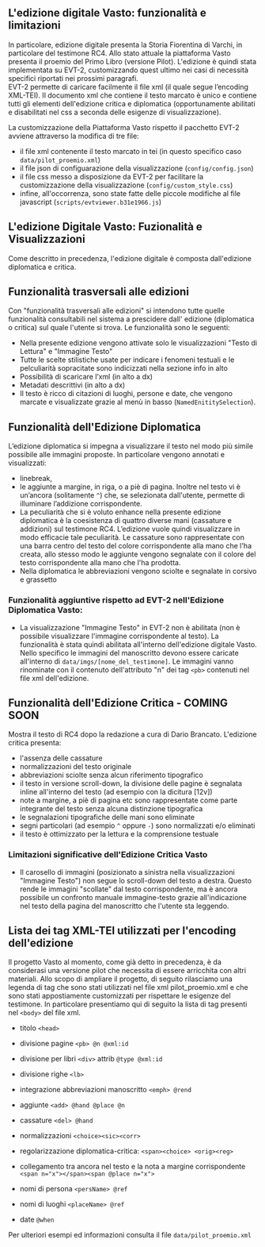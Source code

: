 ## L'edizione digitale Vasto: funzionalità e limitazioni 

In particolare, edizione digitale presenta la Storia Fiorentina di Varchi, in particolare del testimone RC4. Allo stato attuale la piattaforma Vasto presenta il proemio del Primo Libro (versione Pilot).
L'edizione è quindi stata implementata su EVT-2, customizzando quest ultimo nei casi di necessità specifici riportati nei prossimi paragrafi.   
EVT-2 permette di caricare facilmente il file xml (il quale segue l’encoding XML-TEI). Il documento xml che contiene il testo marcato è unico e contiene tutti gli elementi dell'edizione critica e diplomatica (opportunamente abilitati e disabilitati nel css a seconda delle esigenze di visualizzazione).

La customizzazione della Piattaforma Vasto rispetto il pacchetto EVT-2 avviene attraverso la modifica di tre file: 
- il file xml contenente il testo marcato in tei (in questo specifico caso ```data/pilot_proemio.xml```)
- il file json di configuarazione della visualizzazione (```config/config.json```)
- il file css messo a disposizione da EVT-2 per facilitare la customizzazione della visualizzazione (```config/custom_style.css```)
- infine, all'occorrenza, sono state fatte delle piccole modifiche al file javascript (```scripts/evtviewer.b31e1966.js```)

## L'edizione Digitale Vasto: Fuzionalità e Visualizzazioni

Come descritto in precedenza, l'edizione digitale è composta dall'edizione diplomatica e critica. 


## Funzionalità trasversali alle edizioni
Con "funzionalità trasversali alle edizioni" si intendono tutte quelle funzionalità consultabili nel sistema a prescidere dall' edizione (diplomatica o critica) sul quale l'utente si trova. Le funzionalità sono le seguenti:

* Nella presente edizione vengono attivate solo le visualizzazioni "Testo di Lettura" e "Immagine Testo"
*	Tutte le scelte stilistiche usate per indicare i fenomeni testuali e le pelculiarità sopracitate sono indicizzati nella sezione info in alto
* Possibilità di scaricare l’xml (in alto a dx)
*	Metadati descrittivi (in alto a dx)
* Il testo è ricco di citazioni di luoghi, persone e date, che vengono marcate e visualizzate grazie al menù in basso (```NamedEnititySelection```).

## Funzionalità dell'Edizione Diplomatica

L’edizione diplomatica si impegna a visualizzare il testo nel modo più simile possibile alle immagini proposte.
In particolare vengono annotati e visualizzati: 
* linebreak, 
* le aggiunte a margine, in riga, o a piè di pagina. Inoltre nel testo vi è un’ancora (solitamente ```^```) che, se selezionata dall'utente, permette di illuminare l’addizione corrispondente. 
* La peculiarità che si è voluto enhance nella presente edizione diplomatica è la coesistenza di quattro diverse mani (cassature e addizioni) sul testimone RC4. L’edizione vuole quindi visualizzare in modo efficacie tale peculiarità. Le cassature sono rappresentate con una barra centro del testo del colore corrispondente alla mano che l'ha creata, allo stesso modo le aggiunte vengono segnalate con il colore del testo corrispondente alla mano che l'ha prodotta.
* Nella diplomatica le abbreviazioni vengono sciolte e segnalate in corsivo e grassetto

### Funzionalità aggiuntive rispetto ad EVT-2 nell'Edizione Diplomatica Vasto: 
* La visualizzazione "Immagine Testo" in EVT-2 non è abilitata (non è possibile visualizzare l'immagine corrispondente al testo). La funzionalità è stata quindi abilitata all'interno dell'edizione digitale Vasto. 
Nello specifico le immagini del manoscritto devono essere caricate all'interno di ```data/imgs/[nome_del_testimone]```. Le immagini vanno rinominate con il contenuto dell'attributo "n" dei tag ```<pb>``` contenuti nel file xml dell'edizione.  

## Funzionalità dell'Edizione Critica - COMING SOON

Mostra il testo di RC4 dopo la redazione a cura di Dario Brancato. L'edizione critica presenta: 
* l'assenza delle cassature 
* normalizzazioni del testo originale
* abbreviazioni sciolte senza alcun riferimento tipografico
* il testo in versione scroll-down, la divisione delle pagine è segnalata inline all'interno del testo (ad esempio con la dicitura [12v]) 
* note a margine, a piè di pagina etc sono rappresentate come parte integrante del testo senza alcuna distinzione tipografica
* le segnalazioni tipografiche delle mani sono eliminate 
* segni particolari (ad esempio ```^``` oppure ```-```) sono normalizzati e/o eliminati
* il testo è ottimizzato per la lettura e la comprensione testuale

### Limitazioni significative dell'Edizione Critica Vasto
* Il carosello di immagini (posizionato a sinistra nella visualizzazioni "Immagine Testo") non segue lo scroll-down del testo a destra. Questo rende le immagini "scollate" dal testo corrispondente, ma è ancora possibile un confronto manuale immagine-testo grazie all'indicazione nel testo della pagina del manoscritto che l'utente sta leggendo. 

## Lista dei tag XML-TEI utilizzati per l'encoding dell'edizione
Il progetto Vasto al momento, come già detto in precedenza, è da considerasi una versione pilot che necessita di essere arricchita con altri materiali. Allo scopo di ampliare il progetto, di seguito rilasciamo una legenda di tag che sono stati utilizzati nel file xml pilot_proemio.xml e che sono stati appostiamente customizzati per rispettare le esigenze del testimone. In particolare presentiamo qui di seguito la lista di tag presenti nel ```<body>``` del file xml. 

* titolo ```<head>```
* divisione pagine ```<pb> @n @xml:id```
* divisione per libri ```<div>``` attrib ```@type @xml:id```
* divisione righe ```<lb>```
* integrazione abbreviazioni manoscritto ```<emph> @rend```
* aggiunte ```<add> @hand @place @n```
* cassature ```<del> @hand``` 
* normalizzazioni ```<choice><sic><corr>```
* regolarizzazione diplomatica-critica: ```<span><choice> <orig><reg>```
* collegamento tra ancora nel testo e la nota a margine corrispondente ```<span n="x"></span><span @place n="x">```

* nomi di persona ```<persName> @ref```
* nomi di luoghi ```<placeName> @ref```
* date <date> ```@when```

Per ulteriori esempi ed informazioni consulta il file ```data/pilot_proemio.xml```

